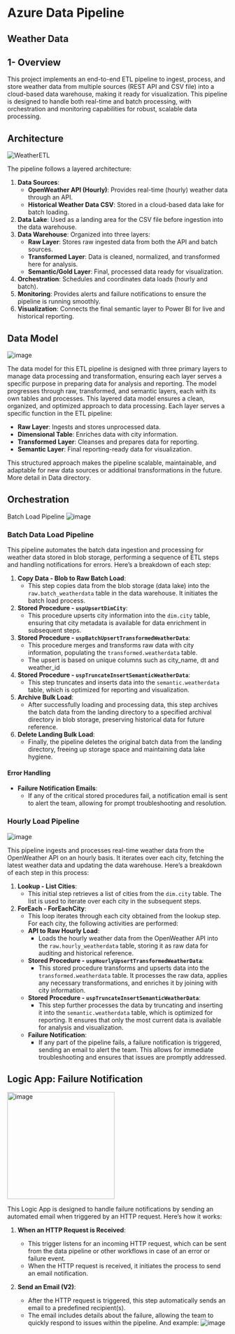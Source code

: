 # Azure Data Pipeline
## Weather Data

## 1- Overview
This project implements an end-to-end ETL pipeline to ingest, process, and store weather data from multiple sources (REST API and CSV file) into a cloud-based data warehouse, making it ready for visualization. This pipeline is designed to handle both real-time and batch processing, with orchestration and monitoring capabilities for robust, scalable data processing.

## Architecture
![WeatherETL](https://github.com/user-attachments/assets/a5236f4a-a206-405b-bde5-d447da5a29b3)

The pipeline follows a layered architecture:
1. **Data Sources**:
   - **OpenWeather API (Hourly)**: Provides real-time (hourly) weather data through an API.
   - **Historical Weather Data CSV**: Stored in a cloud-based data lake for batch loading.
2. **Data Lake**: Used as a landing area for the CSV file before ingestion into the data warehouse.
3. **Data Warehouse**: Organized into three layers:
   - **Raw Layer**: Stores raw ingested data from both the API and batch sources.
   - **Transformed Layer**: Data is cleaned, normalized, and transformed here for analysis.
   - **Semantic/Gold Layer**: Final, processed data ready for visualization.
4. **Orchestration**: Schedules and coordinates data loads (hourly and batch).
5. **Monitoring**: Provides alerts and failure notifications to ensure the pipeline is running smoothly.
6. **Visualization**: Connects the final semantic layer to Power BI for live and historical reporting.

## Data Model
![image](https://github.com/user-attachments/assets/3c7c9538-5fa8-4f43-82b5-540e5039922a)

The data model for this ETL pipeline is designed with three primary layers to manage data processing and transformation, ensuring each layer serves a specific purpose in preparing data for analysis and reporting. The model progresses through raw, transformed, and semantic layers, each with its own tables and processes.
This layered data model ensures a clean, organized, and optimized approach to data processing. Each layer serves a specific function in the ETL pipeline:
- **Raw Layer**: Ingests and stores unprocessed data.
- **Dimensional Table**: Enriches data with city information.
- **Transformed Layer**: Cleanses and prepares data for reporting.
- **Semantic Layer**: Final reporting-ready data for visualization.

This structured approach makes the pipeline scalable, maintainable, and adaptable for new data sources or additional transformations in the future.
More detail in Data directory.

## Orchestration
Batch Load Pipeline
![image](https://github.com/user-attachments/assets/34e43cae-3125-4318-bd71-f7fa3b0b5d2b)
### Batch Data Load Pipeline

This pipeline automates the batch data ingestion and processing for weather data stored in blob storage, performing a sequence of ETL steps and handling notifications for errors. Here’s a breakdown of each step:
1. **Copy Data - Blob to Raw Batch Load**:
   - This step copies data from the blob storage (data lake) into the `raw.batch_weatherdata` table in the data warehouse. It initiates the batch load process.
2. **Stored Procedure - `uspUpsertDimCity`**:
   - This procedure upserts city information into the `dim.city` table, ensuring that city metadata is available for data enrichment in subsequent steps.
3. **Stored Procedure - `uspBatchUpsertTransformedWeatherData`**:
   - This procedure merges and transforms raw data with city information, populating the `transformed.weatherdata` table.
   - The upsert is based on unique columns such as city_name, dt and weather_id
4. **Stored Procedure - `uspTruncateInsertSemanticWeatherData`**:
   - This step truncates and inserts data into the `semantic.weatherdata` table, which is optimized for reporting and visualization.
5. **Archive Bulk Load**:
   - After successfully loading and processing data, this step archives the batch data from the landing directory to a specified archival directory in blob storage, preserving historical data for future reference.
6. **Delete Landing Bulk Load**:
   - Finally, the pipeline deletes the original batch data from the landing directory, freeing up storage space and maintaining data lake hygiene.

#### Error Handling
- **Failure Notification Emails**:
   - If any of the critical stored procedures fail, a notification email is sent to alert the team, allowing for prompt troubleshooting and resolution.


### Hourly Load Pipeline
![image](https://github.com/user-attachments/assets/0dbf8b88-a692-4b4d-95c2-e0fc7f64e52a)

This pipeline ingests and processes real-time weather data from the OpenWeather API on an hourly basis. It iterates over each city, fetching the latest weather data and updating the data warehouse. Here’s a breakdown of each step in this process:

1. **Lookup - List Cities**:
   - This initial step retrieves a list of cities from the `dim.city` table. The list is used to iterate over each city in the subsequent steps.
2. **ForEach - ForEachCity**:
   - This loop iterates through each city obtained from the lookup step. For each city, the following activities are performed:
   - **API to Raw Hourly Load**:
     - Loads the hourly weather data from the OpenWeather API into the `raw.hourly_weatherdata` table, storing it as raw data for auditing and historical reference.
   - **Stored Procedure - `uspHourlyUpsertTransformedWeatherData`**:
     - This stored procedure transforms and upserts data into the `transformed.weatherdata` table. It processes the raw data, applies any necessary transformations, and enriches it by joining with city information.
   - **Stored Procedure - `uspTruncateInsertSemanticWeatherData`**:
     - This step further processes the data by truncating and inserting it into the `semantic.weatherdata` table, which is optimized for reporting. It ensures that only the most current data is available for analysis and visualization.
   - **Failure Notification**:
     - If any part of the pipeline fails, a failure notification is triggered, sending an email to alert the team. This allows for immediate troubleshooting and ensures that issues are promptly addressed.

## Logic App: Failure Notification
<img width="245" alt="image" src="https://github.com/user-attachments/assets/644618f0-ffb4-4c5b-8ba8-63d616bfaf86">

This Logic App is designed to handle failure notifications by sending an automated email when triggered by an HTTP request. Here’s how it works:

1. **When an HTTP Request is Received**:
   - This trigger listens for an incoming HTTP request, which can be sent from the data pipeline or other workflows in case of an error or failure event.
   - When the HTTP request is received, it initiates the process to send an email notification.

2. **Send an Email (V2)**:
   - After the HTTP request is triggered, this step automatically sends an email to a predefined recipient(s).
   - The email includes details about the failure, allowing the team to quickly respond to issues within the pipeline.
And example:
![image](https://github.com/user-attachments/assets/32041443-7bbe-454c-8237-94ced489a570)







